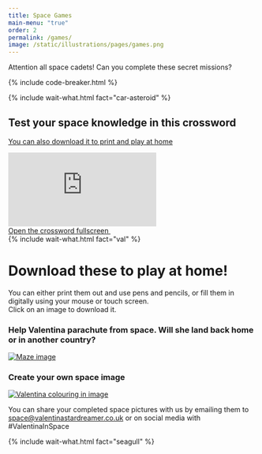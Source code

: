 ```yaml
---
title: Space Games
main-menu: "true" 
order: 2
permalink: /games/
image: /static/illustrations/pages/games.png
---
```


<div class="text-center" markdown="1">

Attention all space cadets! Can you complete these secret missions? 

{% include code-breaker.html %}

<div class="wait-what-col">
  {% include wait-what.html fact="car-asteroid" %}
</div>

## Test your space knowledge in this crossword 

[<i class="fa fa-file-pdf" aria-hidden="true"></i> You can also download it to print and play at home]({{site.baseurl}}/static/games/crossword.pdf)

<div class="mx-auto my-3">
  <iframe class="crossword" frameborder="0" src="https://crosswordlabs.com/embed/space-travel-11"></iframe><br>
  <a href="https://crosswordlabs.com/embed/space-travel-11" target="_blank">Open the crossword fullscreen&nbsp;<i class="fa fa-external-link-alt" aria-hidden="true"></i></a>
</div>

<div class="wait-what-col">
  {% include wait-what.html fact="val" %}
</div>

# Download these to play at home! 

You can either print them out and use pens and pencils, or fill them in digitally using your mouse or touch screen.  
Click on an image to download it.

<div class="row img-games mb-4">
  <div class="col-12 col-md-6">
    <div class="card h-100 border-0">
      <div class="card-header bg-transparent border-0 d-flex align-items-center justify-content-center h-100">
        <h3>Help Valentina parachute from space. Will she land back home or in another country?</h3>
      </div>
      <div class="card-body d-flex align-items-end justify-content-center">
        <a href="{{ site.baseurl }}/static/games/maze.png"><img alt="Maze image" src="{{site.baseurl}}/static/games/maze.png"></a>
      </div>
    </div>
  </div>
  <div class="col-12 col-md-6">
    <div class="card h-100 border-0">
      <div class="card-header bg-transparent border-0 d-flex align-items-center justify-content-center h-100">
        <h3>Create your own space image</h3>
      </div>
      <div class="card-body d-flex align-items-end justify-content-center">
        <a href="{{ site.baseurl }}/static/games/valentina.jpeg"><img alt="Valentina colouring in image" src="{{site.baseurl}}/static/games/valentina.jpeg"></a>
      </div>
    </div>
  </div>
</div>

You can share your completed space pictures with us by emailing them to <space@valentinastardreamer.co.uk> or on social media with #ValentinaInSpace


<div class="wait-what-col">
  {% include wait-what.html fact="seagull" %}
</div>


